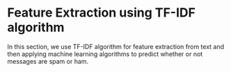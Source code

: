 # Feature Extraction using TF-IDF algorithm

In this section, we use TF-IDF algorithm for feature extraction from text and then applying machine learning algorithms to predict
whether or not messages are spam or ham.